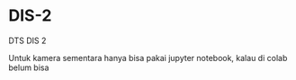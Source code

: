 # DIS-2
DTS DIS 2

Untuk kamera sementara hanya bisa pakai jupyter notebook, kalau di colab belum bisa
